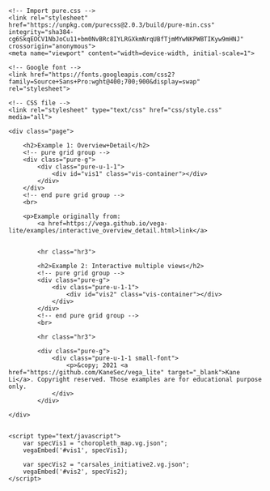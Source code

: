 <!DOCTYPE html>
<html>

<head>
    <title>Multiple Visualisations | An Example</title>
    <!-- Import Vega & Vega-Lite (does not have to be from CDN) -->
    <script src="https://cdn.jsdelivr.net/npm/vega@5.20.2"></script>
    <script src="https://cdn.jsdelivr.net/npm/vega-lite@5.1.0"></script>
    <script src="https://cdn.jsdelivr.net/npm/vega-embed@6.17.0"></script>

    <!-- Import pure.css -->
    <link rel="stylesheet" href="https://unpkg.com/purecss@2.0.3/build/pure-min.css" integrity="sha384-cg6SkqEOCV1NbJoCu11+bm0NvBRc8IYLRGXkmNrqUBfTjmMYwNKPWBTIKyw9mHNJ" crossorigin="anonymous">
    <meta name="viewport" content="width=device-width, initial-scale=1">

    <!-- Google font -->
    <link href="https://fonts.googleapis.com/css2?family=Source+Sans+Pro:wght@400;700;900&display=swap" rel="stylesheet">

    <!-- CSS file -->
    <link rel="stylesheet" type="text/css" href="css/style.css" media="all">


</head>

<body>

    <div class="page">

        <h2>Example 1: Overview+Detail</h2>
        <!-- pure grid group -->
        <div class="pure-g">
            <div class="pure-u-1-1">
                <div id="vis1" class="vis-container"></div>
            </div>
        </div>
        <!-- end pure grid group -->
        <br>

        <p>Example originally from:
            <a href=https://vega.github.io/vega-lite/examples/interactive_overview_detail.html>link</a>


            <hr class="hr3">

            <h2>Example 2: Interactive multiple views</h2>
            <!-- pure grid group -->
            <div class="pure-g">
                <div class="pure-u-1-1">
                    <div id="vis2" class="vis-container"></div>
                </div>
            </div>
            <!-- end pure grid group -->
            <br>

            <hr class="hr3">

            <div class="pure-g">
                <div class="pure-u-1-1 small-font">
                    <p>&copy; 2021 <a href="https://github.com/KaneSec/vega_lite" target="_blank">Kane Li</a>. Copyright reserved. Those examples are for educational purpose only.
                </div>
            </div>

    </div>


    <script type="text/javascript">
        var specVis1 = "choropleth_map.vg.json";
        vegaEmbed('#vis1', specVis1);

        var specVis2 = "carsales_initiative2.vg.json";
        vegaEmbed('#vis2', specVis2);
    </script>
</body>

</html>
